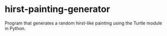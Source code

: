 # hirst-painting-generator
Program that generates a random hirst-like painting using the Turtle module in Python.
